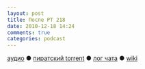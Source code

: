 ```yaml
---
layout: post
title: После РТ 218
date: 2010-12-18 14:24
comments: true
categories: podcast
---
```

[аудио](http://cdn.radio-t.com/rt218post.mp3) ● [пиратский torrent](http://pirates.radio-t.com/torrents/rt218post.mp3.torrent) ● [лог чата](http://chat.radio-t.com/logs/radio-t-218.html) ● [wiki](http://wiki.radio-t.com/%D0%9F%D0%BE%D1%81%D0%BB%D0%B5_%D0%A0%D0%A2_218)<audio src="http://cdn.radio-t.com/rt218post.mp3" preload="none">
